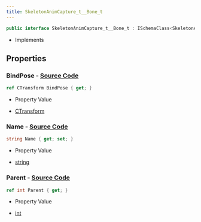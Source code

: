 ```yaml
---
title: SkeletonAnimCapture_t__Bone_t
---
```


```csharp
public interface SkeletonAnimCapture_t__Bone_t : ISchemaClass<SkeletonAnimCapture_t__Bone_t>, ISchemaField, ISchemaClass, INativeHandle
```

- Implements

## Properties

### **BindPose** - [Source Code](https://github.com/swiftly-solution/swiftlys2/blob/main/managed/src/SwiftlyS2.Generated/Schemas/Interfaces/SkeletonAnimCapture_t__Bone_t.cs#L18)

```csharp
ref CTransform BindPose { get; }
```

- Property Value

- [CTransform](/docs/api/shared/natives/ctransform)

### **Name** - [Source Code](https://github.com/swiftly-solution/swiftlys2/blob/main/managed/src/SwiftlyS2.Generated/Schemas/Interfaces/SkeletonAnimCapture_t__Bone_t.cs#L16)

```csharp
string Name { get; set; }
```

- Property Value

- [string](https://learn.microsoft.com/dotnet/api/system.string)

### **Parent** - [Source Code](https://github.com/swiftly-solution/swiftlys2/blob/main/managed/src/SwiftlyS2.Generated/Schemas/Interfaces/SkeletonAnimCapture_t__Bone_t.cs#L20)

```csharp
ref int Parent { get; }
```

- Property Value

- [int](https://learn.microsoft.com/dotnet/api/system.int32)

